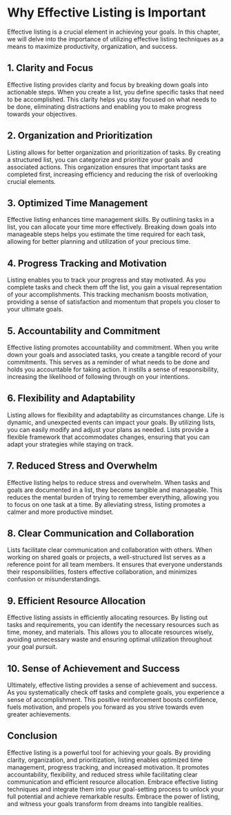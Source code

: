 Why Effective Listing is Important
=============================================

Effective listing is a crucial element in achieving your goals. In this chapter, we will delve into the importance of utilizing effective listing techniques as a means to maximize productivity, organization, and success.

1\. **Clarity and Focus**
------------------------

Effective listing provides clarity and focus by breaking down goals into actionable steps. When you create a list, you define specific tasks that need to be accomplished. This clarity helps you stay focused on what needs to be done, eliminating distractions and enabling you to make progress towards your objectives.

2\. **Organization and Prioritization**
--------------------------------------

Listing allows for better organization and prioritization of tasks. By creating a structured list, you can categorize and prioritize your goals and associated actions. This organization ensures that important tasks are completed first, increasing efficiency and reducing the risk of overlooking crucial elements.

3\. **Optimized Time Management**
--------------------------------

Effective listing enhances time management skills. By outlining tasks in a list, you can allocate your time more effectively. Breaking down goals into manageable steps helps you estimate the time required for each task, allowing for better planning and utilization of your precious time.

4\. **Progress Tracking and Motivation**
---------------------------------------

Listing enables you to track your progress and stay motivated. As you complete tasks and check them off the list, you gain a visual representation of your accomplishments. This tracking mechanism boosts motivation, providing a sense of satisfaction and momentum that propels you closer to your ultimate goals.

5\. **Accountability and Commitment**
------------------------------------

Effective listing promotes accountability and commitment. When you write down your goals and associated tasks, you create a tangible record of your commitments. This serves as a reminder of what needs to be done and holds you accountable for taking action. It instills a sense of responsibility, increasing the likelihood of following through on your intentions.

6\. **Flexibility and Adaptability**
-----------------------------------

Listing allows for flexibility and adaptability as circumstances change. Life is dynamic, and unexpected events can impact your goals. By utilizing lists, you can easily modify and adjust your plans as needed. Lists provide a flexible framework that accommodates changes, ensuring that you can adapt your strategies while staying on track.

7\. **Reduced Stress and Overwhelm**
-----------------------------------

Effective listing helps to reduce stress and overwhelm. When tasks and goals are documented in a list, they become tangible and manageable. This reduces the mental burden of trying to remember everything, allowing you to focus on one task at a time. By alleviating stress, listing promotes a calmer and more productive mindset.

8\. **Clear Communication and Collaboration**
--------------------------------------------

Lists facilitate clear communication and collaboration with others. When working on shared goals or projects, a well-structured list serves as a reference point for all team members. It ensures that everyone understands their responsibilities, fosters effective collaboration, and minimizes confusion or misunderstandings.

9\. **Efficient Resource Allocation**
------------------------------------

Effective listing assists in efficiently allocating resources. By listing out tasks and requirements, you can identify the necessary resources such as time, money, and materials. This allows you to allocate resources wisely, avoiding unnecessary waste and ensuring optimal utilization throughout your goal pursuit.

10\. **Sense of Achievement and Success**
----------------------------------------

Ultimately, effective listing provides a sense of achievement and success. As you systematically check off tasks and complete goals, you experience a sense of accomplishment. This positive reinforcement boosts confidence, fuels motivation, and propels you forward as you strive towards even greater achievements.

Conclusion
----------

Effective listing is a powerful tool for achieving your goals. By providing clarity, organization, and prioritization, listing enables optimized time management, progress tracking, and increased motivation. It promotes accountability, flexibility, and reduced stress while facilitating clear communication and efficient resource allocation. Embrace effective listing techniques and integrate them into your goal-setting process to unlock your full potential and achieve remarkable results. Embrace the power of listing, and witness your goals transform from dreams into tangible realities.
